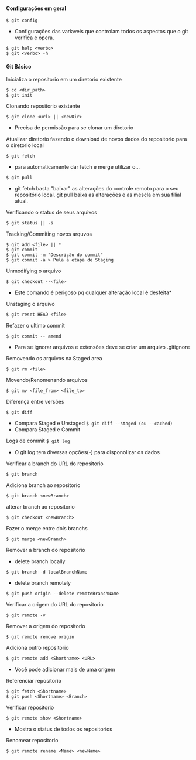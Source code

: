 #### Configurações em geral

`$ git config`
* Configurações das variaveis que controlam todos os aspectos que o git verifica e opera.
```
$ git help <verbo>
$ git <verbo> -h
```
#### Git Básico

Inicializa o repositorio em um diretorio existente
```
$ cd <dir_path>
$ git init
```
Clonando repositorio existente

`$ git clone <url> || <newDir>`
* Precisa de permissão para se clonar um diretorio

Atualizar diretorio fazendo o download de novos dados do repositorio para o diretorio local

`$ git fetch`
* para automaticamente dar fetch e merge utilizar o...

`$ git pull`
* git fetch basta "baixar" as alterações do controle remoto para o seu repositório local. git pull baixa as alterações e as mescla em sua filial atual.

Verificando o status de seus arquivos

`$ git status || -s`

Tracking/Commiting novos arquvos
```
$ git add <file> || *
$ git commit
$ git commit -m "Descrição do commit"
$ git commit -a > Pula a etapa de Staging
```
Unmodifying o arquivo 

`$ git checkout --<file>` 
* Este comando é perigoso pq qualquer alteração local é desfeita*

Unstaging o arquivo

`$ git reset HEAD <file>`

Refazer o ultimo commit

`$ git commit -- amend`
* Para se ignorar arquivos e extensões deve se criar um arquivo .gitignore

Removendo os arquivos na Staged area

`$ git rm <file>`

Movendo/Renomenando arquivos

`$ git mv <file_from> <file_to>`

Diferença entre versões

`$ git diff`
* Compara Staged e Unstaged
`$ git diff --staged (ou --cached)` 
* Compara Staged e Commit

Logs de commit
`$ git log`
* O git log tem diversas opções(-) para disponolizar os dados

Verificar a branch do URL do repositorio

`$ git branch`

Adiciona branch ao repositorio

`$ git branch <newBranch>`

alterar branch ao repositorio

`$ git checkout <newBranch>`

Fazer o merge entre dois branchs

`$ git merge <newBranch>`

Remover a branch do repositorio
- delete branch locally

`$ git branch -d localBranchName`
- delete branch remotely

`$ git push origin --delete remoteBranchName`

Verificar a origem do URL do repositorio

`$ git remote -v`

Remover a origem do repositorio

`$ git remote remove origin`

Adiciona outro repositorio

`$ git remote add <Shortname> <URL>`
* Você pode adicionar mais de uma origem 

Referenciar repositorio
```
$ git fetch <Shortname>
$ git push <Shortname> <Branch>
```
Verificar repositorio

`$ git remote show <Shortname>`
* Mostra o status de todos os repositorios 

Renomear repositorio
  
`$ git remote rename <Name> <newName>`


